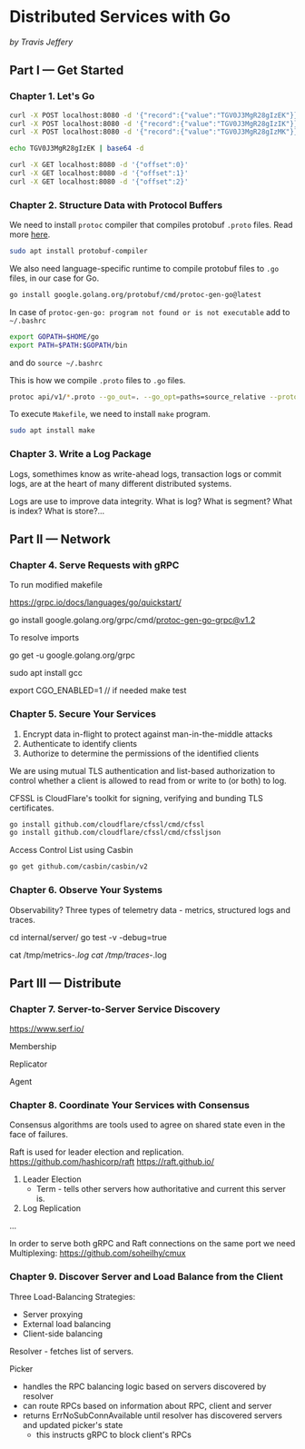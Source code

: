 # Distributed Services with Go

*by Travis Jeffery*

## Part I — Get Started

### Chapter 1. Let's Go

``` bash
curl -X POST localhost:8080 -d '{"record":{"value":"TGV0J3MgR28gIzEK"}}'
curl -X POST localhost:8080 -d '{"record":{"value":"TGV0J3MgR28gIzIK"}}'
curl -X POST localhost:8080 -d '{"record":{"value":"TGV0J3MgR28gIzMK"}}'
```

``` bash
echo TGV0J3MgR28gIzEK | base64 -d
```

``` bash
curl -X GET localhost:8080 -d '{"offset":0}'
curl -X GET localhost:8080 -d '{"offset":1}'
curl -X GET localhost:8080 -d '{"offset":2}'
```

### Chapter 2. Structure Data with Protocol Buffers

We need to install `protoc` compiler that compiles protobuf `.proto` files. Read more [here](https://grpc.io/docs/protoc-installation/).
``` bash
sudo apt install protobuf-compiler
```

We also need language-specific runtime to compile protobuf files to `.go` files, in our case for Go.
``` bash
go install google.golang.org/protobuf/cmd/protoc-gen-go@latest
```

In case of `protoc-gen-go: program not found or is not executable` add to `~/.bashrc`
``` bash
export GOPATH=$HOME/go
export PATH=$PATH:$GOPATH/bin
```
and do `source ~/.bashrc`

This is how we compile `.proto` files to `.go` files.
``` bash
protoc api/v1/*.proto --go_out=. --go_opt=paths=source_relative --proto_path=.
```

To execute `Makefile`, we need to install `make` program.
``` bash
sudo apt install make
```

### Chapter 3. Write a Log Package

Logs, somethimes know as write-ahead logs, transaction logs or commit logs, are at the heart of many different distributed systems.

Logs are use to improve data integrity.
What is log? What is segment? What is index? What is store?...

## Part II — Network

### Chapter 4. Serve Requests with gRPC

To run modified makefile

https://grpc.io/docs/languages/go/quickstart/

go install google.golang.org/grpc/cmd/protoc-gen-go-grpc@v1.2

To resolve imports

go get -u google.golang.org/grpc



sudo apt install gcc


export CGO_ENABLED=1 // if needed
make test

### Chapter 5. Secure Your Services

1. Encrypt data in-flight to protect against man-in-the-middle attacks
2. Authenticate to identify clients
3. Authorize to determine the permissions of the identified clients

We are using mutual TLS authentication and list-based authorization to control whether a client is allowed to read from or write to (or both) to log.

CFSSL is CloudFlare's toolkit for signing, verifying and bunding TLS certificates.
``` bash
go install github.com/cloudflare/cfssl/cmd/cfssl
go install github.com/cloudflare/cfssl/cmd/cfssljson
```

Access Control List using Casbin
``` bash
go get github.com/casbin/casbin/v2
```

### Chapter 6. Observe Your Systems

Observability? Three types of telemetry data - metrics, structured logs and traces.

cd internal/server/
go test -v -debug=true

cat /tmp/metrics-*.log
cat /tmp/traces-*.log

## Part III — Distribute

### Chapter 7. Server-to-Server Service Discovery

https://www.serf.io/

Membership

Replicator

Agent

### Chapter 8. Coordinate Your Services with Consensus

Consensus algorithms are tools used to agree on shared state even in the face of failures.

Raft is used for leader election and replication. https://github.com/hashicorp/raft
https://raft.github.io/
1. Leader Election
    - Term - tells other servers how authoritative and current this server is.
2. Log Replication

...

In order to serve both gRPC and Raft connections on the same port we need Multiplexing: https://github.com/soheilhy/cmux

### Chapter 9. Discover Server and Load Balance from the Client

Three Load-Balancing Strategies:
  - Server proxying
  - External load balancing
  - Client-side balancing

Resolver - fetches list of servers.

Picker
  - handles the RPC balancing logic based on servers discovered by resolver
  - can route RPCs based on information about RPC, client and server
  - returns ErrNoSubConnAvailable until resolver has discovered servers and updated picker's state
    - this instructs gRPC to block client's RPCs
